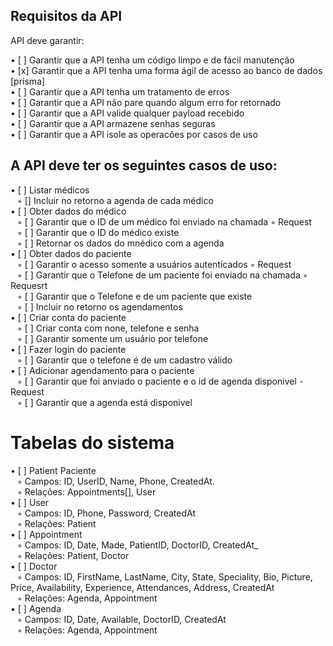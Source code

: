 
 ## Requisitos da API

API deve garantir:

• [ ] Garantir que a API tenha um código limpo e de fácil manutenção <br>
• [x] Garantir que a API tenha uma forma ágil de acesso ao banco de dados [prisma]<br>
• [ ] Garantir que a API tenha um tratamento de erros <br>
• [ ] Garantir que a API não pare quando algum erro for retornado <br>
• [ ] Garantir que a API valide qualquer payload recebido <br>
• [ ] Garantir que a API armazene senhas seguras <br>
• [ ] Garantir que a API isole as operacões por casos de uso<br>

 ## A API deve ter os seguintes casos de uso:

• [ ] Listar médicos <br>
   &ensp;  ◦ [] Incluir no retorno a agenda de cada médico <br>
• [ ] Obter dados do médico <br>
  &ensp;   ◦ [ ] Garantir que o ID de um médico foi enviado na chamada  ◦ Request <br>
  &ensp;   ◦ [ ] Garantir que o ID do médico existe <br>
  &ensp;   ◦ [ ] Retornar os dados do mnédico com a agenda <br>
• [ ] Obter dados do paciente <br>
  &ensp;   ◦ [ ] Garantir o acesso somente a usuários autenticados  ◦ Request <br>
   &ensp;  ◦ [ ] Garantir que o Telefone de um paciente foi enviado na chamada  ◦ Requesrt <br>
   &ensp;  ◦ [ ] Garantir que o Telefone e de um paciente que existe <br>
    &ensp; ◦ [ ] Incluir no retorno os agendamentos <br>
• [ ] Criar conta do paciente <br>
  &ensp;  ◦ [ ] Criar conta com none, telefone e senha<br>
  &ensp;  ◦ [ ] Garantir somente um usuário por telefone<br>
• [ ] Fazer login do paciente <br>
  &ensp;  ◦ [ ] Garantir que o telefone é de um cadastro válido <br>
• [ ] Adicionar agendamento para o paciente <br>
  &ensp;  ◦ [ ] Garantir que foi anviado o paciente e o id de agenda disponivel ⁃ Request <br>
  &ensp;  ◦ [ ] Garantir que a agenda está disponivel<br>

 # Tabelas do sistema

• [ ] Patient Paciente<br>
   &ensp;    ◦ Campos: ID, UserID, Name, Phone, CreatedAt. <br>
   &ensp;   ◦ Relações: Appointments[], User<br>
• [ ] User <br>
  &ensp;     ◦ Campos: ID, Phone, Password, CreatedAt <br>
  &ensp;     ◦ Relações: Patient<br>
• [ ] Appointment <br>
   &ensp;    ◦ Campos: ID, Date, Made, PatientID, DoctorID, CreatedAt_ <br>
   &ensp;    ◦ Relações: Patient, Doctor<br>
• [ ] Doctor  <br>
  &ensp;     ◦ Campos: ID, FirstName, LastName, City, State, Speciality, Bio, Picture, Price, Availability, Experience, Attendances,  Address, CreatedAt<br>
    &ensp;   ◦ Relações: Agenda, Appointment<br>
• [ ] Agenda<br>
    &ensp;   ◦ Campos: ID, Date, Available, DoctorID, CreatedAt<br>
    &ensp;   ◦ Relações: Agenda, Appointment
<br>

